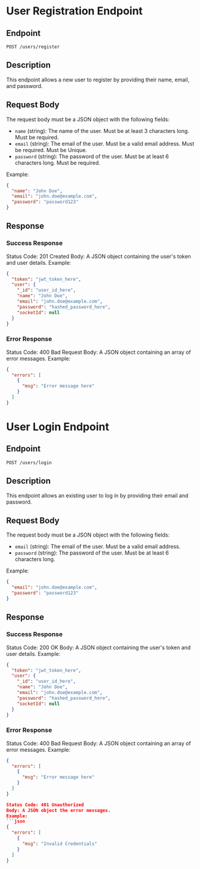 # User Registration Endpoint

## Endpoint
`POST /users/register`

## Description
This endpoint allows a new user to register by providing their name, email, and password.

## Request Body
The request body must be a JSON object with the following fields:
- `name` (string): The name of the user. Must be at least 3 characters long. Must be required.
- `email` (string): The email of the user. Must be a valid email address. Must be required. Must be Unique.
- `password` (string): The password of the user. Must be at least 6 characters long. Must be required.

Example:
```json
{
  "name": "John Doe",
  "email": "john.doe@example.com",
  "password": "password123"
}
```

## Response
### Success Response
Status Code: 201 Created
Body: A JSON object containing the user's token and user details.
Example:
```json
{
  "token": "jwt_token_here",
  "user": {
    "_id": "user_id_here",
    "name": "John Doe",
    "email": "john.doe@example.com",
    "password": "hashed_password_here",
    "socketId": null
  }
}
```

### Error Response
Status Code: 400 Bad Request
Body: A JSON object containing an array of error messages.
Example:
```json
{
  "errors": [
    {
      "msg": "Error message here"
    }
  ]
}
```

# User Login Endpoint

## Endpoint
`POST /users/login`

## Description
This endpoint allows an existing user to log in by providing their email and password.

## Request Body
The request body must be a JSON object with the following fields:
- `email` (string): The email of the user. Must be a valid email address.
- `password` (string): The password of the user. Must be at least 6 characters long.

Example:
```json
{
  "email": "john.doe@example.com",
  "password": "password123"
}
```

## Response
### Success Response
Status Code: 200 OK
Body: A JSON object containing the user's token and user details.
Example:
```json
{
  "token": "jwt_token_here",
  "user": {
    "_id": "user_id_here",
    "name": "John Doe",
    "email": "john.doe@example.com",
    "password": "hashed_password_here",
    "socketId": null
  }
}
```

### Error Response
Status Code: 400 Bad Request
Body: A JSON object containing an array of error messages.
Example:
```json
{
  "errors": [
    {
      "msg": "Error message here"
    }
  ]
}

Status Code: 401 Unauthorized
Body: A JSON object the error messages.
Example:
```json
{
  "errors": [
    {
      "msg": "Invalid Credentials"
    }
  ]
}
```